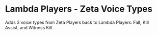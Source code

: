 # Lambda Players - Zeta Voice Types
 Adds 3 voice types from Zeta Players back to Lambda Players: Fall, Kill Assist, and Witness Kill
